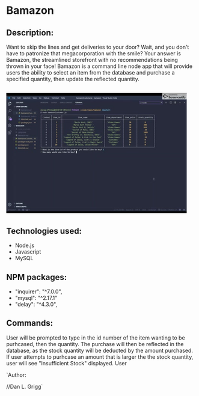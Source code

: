 # Bamazon

## Description: 
Want to skip the lines and get deliveries to your door?  Wait, and you don't have to patronize that megacorporation with the smile?  Your answer is Bamazon, the streamlined storefront with no recommendations being thrown in your face!  Bamazon is a command line node app that will provide users the ability to select an item from the database and purchase a specified quantity, then update the reflected quantity.

![Bamazon Node Demo](bamazon-demo.gif)
---

## Technologies used:
  - Node.js
  - Javascript
  - MySQL
  

## NPM packages:
  - "inquirer": "^7.0.0",
  - "mysql": "^2.17.1"
  - "delay": "^4.3.0",

## Commands:
  User will be prompted to type in the id number of the item wanting to be purhcased, then the quantity. The purchase will then be reflected in the database, as the stock quantity will be deducted by the amount purchased. If  user attempts to purhcase an amount that is larger the the stock quantity,  user will see "Insufficient Stock" displayed.  User 


`Author:
  
 //Dan L. Grigg`
